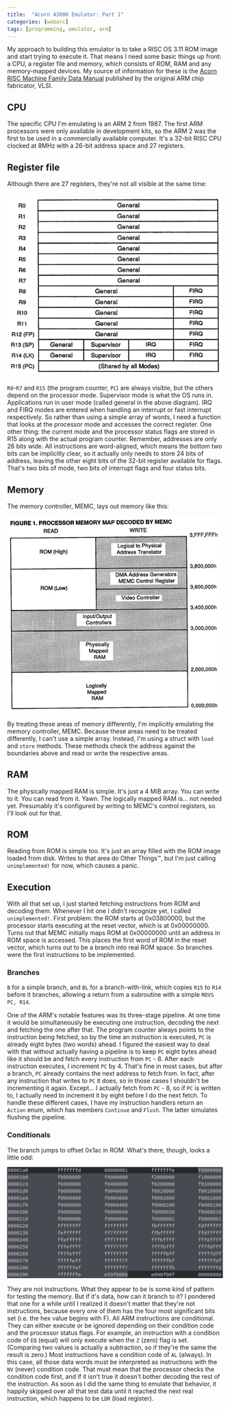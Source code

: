 ```yaml
---
title:  "Acorn A3000 Emulator: Part 1"
categories: [webarc]
tags: [programming, emulator, arm]
---
```

My approach to building this emulator is to take a RISC OS 3.11 ROM image and start trying to execute it. That means I need some basic things up front: a CPU, a register file and memory, which consists of ROM, RAM and any memory-mapped devices. My source of information for these is the [Acorn RISC Machine Family Data Manual](/assets/webarc/vlsiarmbook.pdf) published by the original ARM chip fabricator, VLSI.

## CPU

The specific CPU I'm emulating is an ARM 2 from 1987. The first ARM processors were only available in development kits, so the ARM 2 was the first to be used in a commercially available computer. It's a 32-bit RISC CPU clocked at 8MHz with a 26-bit address space and 27 registers. 

## Register file

Although there are 27 registers, they're not all visible at the same time:

![MEMC memory layout](/assets/webarc/registerfile.png)

`R0`-`R7` and `R15` (the program counter, `PC`) are always visible, but the others depend on the processor mode. Supervisor mode is what the OS runs in. Applications run in user mode (called general in the above diagram). IRQ and FIRQ modes are entered when handling an interrupt or fast interrupt respectively. So rather than using a simple array of words, I need a function that looks at the processor mode and accesses the correct register. One other thing: the current mode and the processor status flags are stored in R15 along with the actual program counter. Remember, addresses are only 26 bits wide. All instructions are word-aligned, which means the bottom two bits can be implicitly clear, so it actually only needs to store 24 bits of address, leaving the other eight bits of the 32-bit register available for flags. That's two bits of mode, two bits of interrupt flags and four status bits.

## Memory

The memory controller, MEMC, lays out memory like this:

![MEMC memory layout](/assets/webarc/memcmap.png)

By treating these areas of memory differently, I'm implicitly emulating the memory controller, MEMC. Because these areas need to be treated differently, I can't use a simple array. Instead, I'm using a struct with `load` and `store` methods. These methods check the address against the boundaries above and read or write the respective areas.

## RAM

The physically mapped RAM is simple. It's just a 4 MiB array. You can write to it. You can read from it. Yawn. The logically mapped RAM is... not needed yet. Presumably it's configured by writing to MEMC's control registers, so I'll look out for that.

## ROM

Reading from ROM is simple too. It's just an array filled with the ROM image loaded from disk. Writes to that area do Other Things™, but I'm just calling `unimplemented!` for now, which causes a panic.

## Execution

With all that set up, I just started fetching instructions from ROM and decoding them. Whenever I hit one I didn't recognize yet, I called `unimplemented!`. First problem: the ROM starts at 0x03800000, but the processor starts executing at the reset vector, which is at 0x00000000. Turns out that MEMC initially maps ROM at 0x00000000 until an address in ROM space is accessed. This places the first word of ROM in the reset vector, which turns out to be a branch into real ROM space. So branches were the first instructions to be implemented.

### Branches

`B` for a simple branch, and `BL` for a branch-with-link, which copies `R15` to `R14` before it branches, allowing a return from a subroutine with a simple `MOVS PC, R14`. 

One of the ARM's notable features was its three-stage pipeline. At one time it would be simultaneously be executing one instruction, decoding the next and fetching the one after that. The program counter always points to the instruction being fetched, so by the time an instruction is executed, `PC` is already eight bytes (two words) ahead. I figured the easiest way to deal with that without actually having a pipeline is to keep `PC` eight bytes ahead like it should be and fetch every instruction from `PC` - 8. After each instruction executes, I increment `PC` by 4. That's fine in most cases, but after a branch, `PC` already contains the next address to fetch from. In fact, after any instruction that writes to `PC` it does, so in those cases I shouldn't be incrementing it again. Except... I actually fetch from `PC` - 8, so if `PC` is written to, I actually need to increment it by eight before I do the next fetch. To handle these different cases, I have my instruction handlers return an `Action` enum, which has members `Continue` and `Flush`. The latter simulates flushing the pipeline.

### Conditionals

The branch jumps to offset 0x1ac in ROM. What's there, though, looks a little odd:

![MEMC memory layout](/assets/webarc/romdump1.png)

They are not instructions. What they appear to be is some kind of pattern for testing the memory. But if it's data, how can it branch to it? I pondered that one for a while until I realized it doesn't matter that they're not instructions, because every one of them has the four most significant bits set (i.e. the hex value begins with F). All ARM instructions are conditional. They can either execute or be ignored depending on their condition code and the processor status flags. For example, an instruction with a condition code of `EQ` (equal) will only execute when the `Z` (zero) flag is set. (Comparing two values is actually a subtraction, so if they're the same the result is zero.) Most instructions have a condition code of `AL` (always). In this case, all those data words must be interpreted as instructions with the `NV` (never) condition code. That must mean that the processor checks the condition code first, and if it isn't true it doesn't bother decoding the rest of the instruction. As soon as I did the same thing to emulate that behavior, it happily skipped over all that test data until it reached the next real instruction, which happens to be `LDR` (load register).
